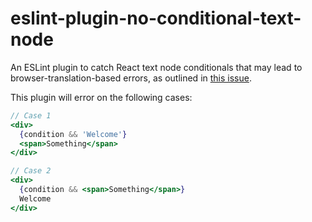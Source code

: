# eslint-plugin-no-conditional-text-node

An ESLint plugin to catch React text node conditionals that may lead to browser-translation-based errors, as outlined in [this issue](https://github.com/facebook/react/issues/11538#issuecomment-390386520).

This plugin will error on the following cases:

```jsx
// Case 1
<div>
  {condition && 'Welcome'}
  <span>Something</span>
</div>

// Case 2
<div>
  {condition && <span>Something</span>}
  Welcome
</div>
```
